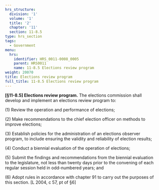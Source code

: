 ```yaml
---
hrs_structure:
  division: '1'
  volume: '1'
  title: '2'
  chapter: '11'
  section: 11-8.5
type: hrs_section
tags:
  - Government
menu:
  hrs:
    identifier: HRS_0011-0008_0005
    parent: HRS0011
    name: 11-8.5 Elections review program
weight: 20070
title: Elections review program
full_title: 11-8.5 Elections review program
---
```

**[§11-8.5] Elections review program.** The elections commission shall develop and implement an elections review program to:

(1) Review the operation and performance of elections;

(2) Make recommendations to the chief election officer on methods to improve elections;

(3) Establish policies for the administration of an elections observer program, to include ensuring the validity and reliability of election results;

(4) Conduct a biennial evaluation of the operation of elections;

(5) Submit the findings and recommendations from the biennial evaluation to the legislature, not less than twenty days prior to the convening of each regular session held in odd-numbered years; and

(6) Adopt rules in accordance with chapter 91 to carry out the purposes of this section. [L 2004, c 57, pt of §6]